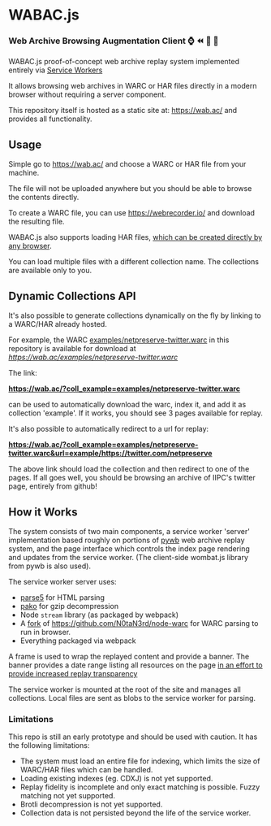 # WABAC.js 
### Web Archive Browsing Augmentation Client :watch: :rewind: :repeat: :rocket:

WABAC.js proof-of-concept web archive replay system implemented entirely via [Service Workers](https://developer.mozilla.org/en-US/docs/Web/API/Service_Worker_API/Using_Service_Workers)

It allows browsing web archives in WARC or HAR files directly in a modern browser without requiring a server component.

This repository itself is hosted as a static site at: https://wab.ac/ and provides all functionality.

## Usage

Simple go to https://wab.ac/ and choose a WARC or HAR file from your machine.

The file will not be uploaded anywhere but you should be able to browse the contents directly.

To create a WARC file, you can use https://webrecorder.io/ and download the resulting file.

WABAC.js also supports loading HAR files, [which can be created directly by any browser](https://toolbox.googleapps.com/apps/har_analyzer/).

You can load multiple files with a different collection name. The collections are available only to you.

## Dynamic Collections API

It's also possible to generate collections dynamically on the fly by linking to a WARC/HAR already hosted.

For example, the WARC [examples/netpreserve-twitter.warc](examples/netpreserve-twitter.warc) in this repository 
is available for download at *https://wab.ac/examples/netpreserve-twitter.warc*

The link:

**https://wab.ac/?coll_example=examples/netpreserve-twitter.warc**

can be used to automatically download the warc, index it, and add it as collection 'example'.
If it works, you should see 3 pages available for replay.

It's also possible to automatically redirect to a url for replay:

**https://wab.ac/?coll_example=examples/netpreserve-twitter.warc&url=example/https://twitter.com/netpreserve**

The above link should load the collection and then redirect to one of the pages. If all goes well,
you should be browsing an archive of IIPC's twitter page, entirely from github!

## How it Works

The system consists of two main components, a service worker 'server' implementation based roughly on portions
of [pywb](https://github.com/webrecorder/pywb) web archive replay system, and the page interface which controls the
index page rendering and updates from the service worker. (The client-side wombat.js library from pywb is also used).

The service worker server uses:
- [parse5](https://github.com/inikulin/parse5) for HTML parsing
- [pako](https://github.com/nodeca/pako) for gzip decompression
- Node `stream` library (as packaged by webpack)
- A [fork](https://github.com/ikreymer/node-warc) of https://github.com/N0taN3rd/node-warc for WARC parsing to run in browser.
- Everything packaged via webpack

A frame is used to wrap the replayed content and provide a banner. The banner provides a date range listing all resources
on the page [in an effort to provide increased replay transparency](https://blog.dshr.org/2019/06/michael-nelsons-cni-keynote-part-3.html)

The service worker is mounted at the root of the site and manages all collections. Local files are sent as blobs to the service worker
for parsing.

### Limitations

This repo is still an early prototype and should be used with caution.
It has the following limitations:
- The system must load an entire file for indexing, which limits the size of WARC/HAR files which can be handled.
- Loading existing indexes (eg. CDXJ) is not yet supported.
- Replay fidelity is incomplete and only exact matching is possible. Fuzzy matching not yet supported.
- Brotli decompression is not yet supported.
- Collection data is not persisted beyond the life of the service worker.

